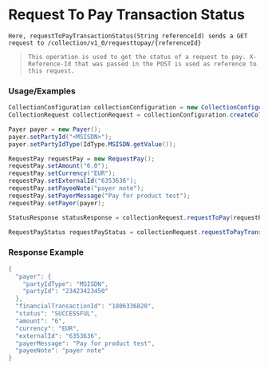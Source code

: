 # Request To Pay Transaction Status

`Here, requestToPayTransactionStatus(String referenceId) sends a GET request to /collection/v1_0/requesttopay/{referenceId}`

> `This operation is used to get the status of a request to pay. X-Reference-Id that was passed in the POST is used as reference to this request.`

### Usage/Examples

```java
CollectionConfiguration collectionConfiguration = new CollectionConfiguration("<COLLECTION_SUBSCRIPTION_KEY>", "<REFERENCE_ID>", "<API_KEY>","<MODE>","<TARGET_ENVIRONMENT>").addCallBackUrl("<CALLBACK_URL>");
CollectionRequest collectionRequest = collectionConfiguration.createCollectionRequest();

Payer payer = new Payer();
payer.setPartyId("<MSISDN>");
payer.setPartyIdType(IdType.MSISDN.getValue());

RequestPay requestPay = new RequestPay();
requestPay.setAmount("6.0");
requestPay.setCurrency("EUR");
requestPay.setExternalId("6353636");
requestPay.setPayeeNote("payer note");
requestPay.setPayerMessage("Pay for product test");
requestPay.setPayer(payer);

StatusResponse statusResponse = collectionRequest.requestToPay(requestPay);

RequestPayStatus requestPayStatus = collectionRequest.requestToPayTransactionStatus(statusResponse.getReferenceId());
```

### Response Example

```java
{
  "payer": {
    "partyIdType": "MSISDN",
    "partyId": "23423423450"
  },
  "financialTransactionId": "1806336820",
  "status": "SUCCESSFUL",
  "amount": "6",
  "currency": "EUR",
  "externalId": "6353636",
  "payerMessage": "Pay for product test",
  "payeeNote": "payer note"
}
```